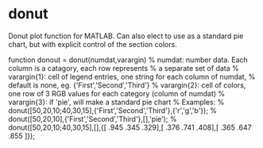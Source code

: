 # donut
Donut plot function for MATLAB. Can also elect to use as a standard pie chart, but with explicit control of the section colors.

function donout = donut(numdat,varargin)
% numdat: number data. Each column is a catagory, each row represents
%   a separate set of data
% varargin{1}: cell of legend entries, one string for each column of numdat,
%   default is none, eg. {'First','Second','Third'}
% varargin{2}: cell of colors, one row of 3 RGB values for each category (column of numdat)
% varargin{3}: if 'pie', will make a standard pie chart
% Examples:
%   donut([50,20,10;40,30,15],{'First','Second','Third'},{'r','g','b'});
%   donut([50,20,10],{'First','Second','Third'},[],'pie');
%   donut([50,20,10;40,30,15],[],{[ .945 .345 .329],[ .376 .741 .408],[ .365 .647 .855 ]});
